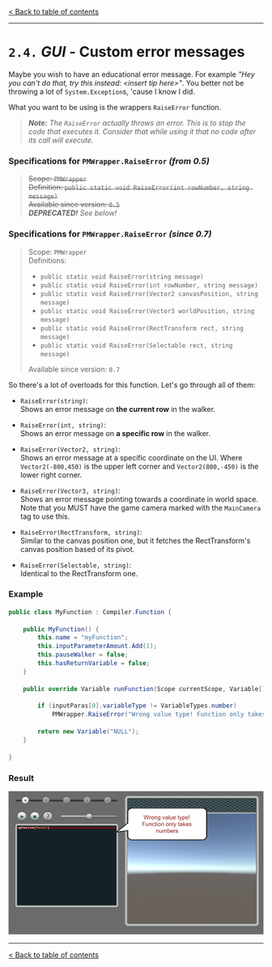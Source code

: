 [&lt; Back to table of contents](/README.md)

---

# `2.4.` _GUI_ - **Custom error messages**

Maybe you wish to have an educational error message. For example _"Hey you can't do that, try this instead: &lt;insert tip here&gt;"_. You better not be throwing a lot of `System.Exception`s, 'cause I know I did.

What you want to be using is the wrappers `RaiseError` function.

> _**Note:** The `RaiseError` actually throws an error. This is to stop the code that executes it. Consider that while using it that no code after its call will execute._

### Specifications for `PMWrapper.RaiseError` _(from 0.5)_

> ~~Scope: `PMWrapper`<br>
> Definition: `public static void RaiseError(int rowNumber, string message)`<br>
> Available since version: `0.5`<br>~~
> _**DEPRECATED!** See below!_

### Specifications for `PMWrapper.RaiseError` _(since 0.7)_

> Scope: `PMWrapper`<br>
> Definitions:<br>
> -  `public static void RaiseError(string message)`
> -  `public static void RaiseError(int rowNumber, string message)`
> -  `public static void RaiseError(Vector2 canvasPosition, string message)`
> -  `public static void RaiseError(Vector3 worldPosition, string message)`
> -  `public static void RaiseError(RectTransform rect, string message)`
> -  `public static void RaiseError(Selectable rect, string message)`
>
> Available since version: `0.7`<br>

So there's a lot of overloads for this function. Let's go through all of them:

- `RaiseError(string)`:<br>Shows an error message on **the current row** in the walker.

- `RaiseError(int, string)`:<br>Shows an error message on **a specific row** in the walker.

- `RaiseError(Vector2, string)`:<br>Shows an error message at a specific coordinate on the UI. Where `Vector2(-800,450)` is the upper left corner and `Vector2(800,-450)` is the lower right corner.

- `RaiseError(Vector3, string)`:<br>Shows an error message pointing towards a coordinate in world space. Note that you MUST have the game camera marked with the `MainCamera` tag to use this.

- `RaiseError(RectTransform, string)`:<br>Similar to the canvas position one, but it fetches the RectTransform's canvas position based of its pivot.

- `RaiseError(Selectable, string)`:<br>Identical to the RectTransform one.

### Example

```CS
public class MyFunction : Compiler.Function {

    public MyFunction() {
        this.name = "myFunction";
        this.inputParameterAmount.Add(1);
        this.pauseWalker = false;
        this.hasReturnVariable = false;
    }

    public override Variable runFunction(Scope currentScope, Variable[] inputParas, int lineNumber) {

        if (inputParas[0].variableType != VariableTypes.number)
            PMWrapper.RaiseError("Wrong value type! Function only takes numbers");

        return new Variable("NULL");
    }

}
```

### Result

![Error message appears with our custom error message](/images/raiseerror-example.png)

---

[&lt; Back to table of contents](/README.md)
